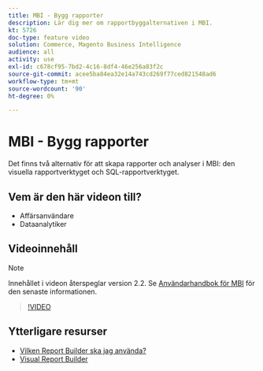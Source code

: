 ```yaml
---
title: MBI - Bygg rapporter
description: Lär dig mer om rapportbyggalternativen i MBI.
kt: 5726
doc-type: feature video
solution: Commerce, Magento Business Intelligence
audience: all
activity: use
exl-id: c678cf95-7bd2-4c16-8df4-46e256a83f2c
source-git-commit: acee5ba84ea32e14a743cd269f77ced821548ad6
workflow-type: tm+mt
source-wordcount: '90'
ht-degree: 0%

---
```


# MBI - Bygg rapporter

Det finns två alternativ för att skapa rapporter och analyser i MBI: den visuella rapportverktyget och SQL-rapportverktyget.

## Vem är den här videon till?

- Affärsanvändare
- Dataanalytiker

## Videoinnehåll

>[!NOTE]
>
>Innehållet i videon återspeglar version 2.2. Se [Användarhandbok för MBI](https://docs.magento.com/mbi/) för den senaste informationen.

>[!VIDEO](https://video.tv.adobe.com/v/35981?quality=12&learn=on)

## Ytterligare resurser

- [Vilken Report Builder ska jag använda?](https://docs.magento.com/mbi/data-user/reports/report-builder-options.html)
- [Visual Report Builder](https://docs.magento.com/mbi/data-user/reports/ess-rpt-build-visual.html)
